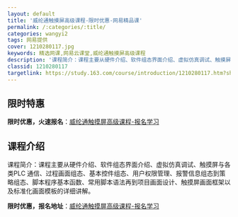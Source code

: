 ```yaml
---
layout: default
title: '威纶通触摸屏高级课程-限时优惠-网易精品课'
permalink: /:categories/:title/
categories: wangyi2
tags: 网易提供
cover: 1210280117.jpg
keywords: 精选网课,网易云课堂,威纶通触摸屏高级课程
description: '课程简介：课程主要从硬件介绍、软件组态界面介绍、虚拟仿真调试、触摸屏与各类PLC通信、过程画面组态、基本控件组态、用户权'
classid: 1210280117
targetlink: https://study.163.com/course/introduction/1210280117.htm?share=1&shareId=1025206652&utm_campaign=share&utm_medium=iphoneShare&utm_source=&utm_u=1025206652
---
```


## 限时特惠

**限时优惠，火速报名**：[威纶通触摸屏高级课程-报名学习](https://study.163.com/course/introduction/1210280117.htm?share=1&shareId=1025206652&utm_campaign=share&utm_medium=iphoneShare&utm_source=&utm_u=1025206652)

## 课程介绍

课程简介：课程主要从硬件介绍、软件组态界面介绍、虚拟仿真调试、触摸屏与各类PLC 通信、过程画面组态、基本控件组态、用户权限管理、报警信息组态到策略组态、脚本程序基本函数、常用脚本语法再到项目画面设计、触摸屏画面框架以及标准化画面模板的详细讲解。

**限时优惠，报名地址**：[威纶通触摸屏高级课程-报名学习](https://study.163.com/course/introduction/1210280117.htm?share=1&shareId=1025206652&utm_campaign=share&utm_medium=iphoneShare&utm_source=&utm_u=1025206652)

